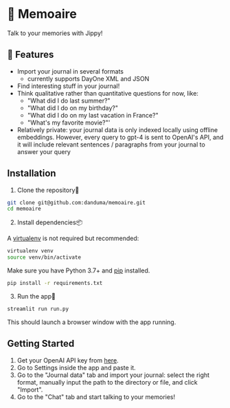 # 📓 Memoaire

Talk to your memories with Jippy! 

## 🔧 Features

- Import your journal in several formats
    - currently supports DayOne XML and JSON
- Find interesting stuff in your journal!
- Think qualitative rather than quantitative questions for now, like:
  - "What did I do last summer?"
  - "What did I do on my birthday?"
  - "What did I do on my last vacation in France?"
  - "What's my favorite movie?"'
- Relatively private: your journal data is only indexed locally using offline embeddings. However, every query to gpt-4 is sent to OpenAI's API, and it will include relevant sentences / paragraphs from your journal to answer your query

## Installation

1. Clone the repository📂

```bash
git clone git@github.com:danduma/memoaire.git
cd memoaire
```

2. Install dependencies📦

A [virtualenv](https://pypi.org/project/virtualenv/) is not required but recommended:

```bash
virtualenv venv
source venv/bin/activate
```

Make sure you have Python 3.7+ and [pip](https://pip.pypa.io/en/stable/) installed.

```bash
pip install -r requirements.txt
```

3. Run the app🚀

```bash
streamlit run run.py
```

This should launch a browser window with the app running. 

## Getting Started

1. Get your OpenAI API key from [here](https://platform.openai.com/).
2. Go to Settings inside the app and paste it.
3. Go to the "Journal data" tab and import your journal: select the right format, manually input the path to the directory or file, and click "Import".
4. Go to the "Chat" tab and start talking to your memories!
